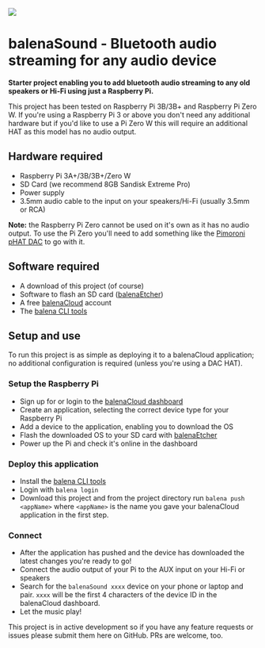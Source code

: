 ![](https://raw.githubusercontent.com/balena-io-projects/balena-sound/master/images/balenaSound-logo.png)

# balenaSound - Bluetooth audio streaming for any audio device

**Starter project enabling you to add bluetooth audio streaming to any old speakers or Hi-Fi using just a Raspberry Pi.**

This project has been tested on Raspberry Pi 3B/3B+ and Raspberry Pi Zero W. If you're using a Raspberry Pi 3 or above you don't need any additional hardware but if you'd like to use a Pi Zero W this will require an additional HAT as this model has no audio output.

## Hardware required

* Raspberry Pi 3A+/3B/3B+/Zero W
* SD Card (we recommend 8GB Sandisk Extreme Pro)
* Power supply
* 3.5mm audio cable to the input on your speakers/Hi-Fi (usually 3.5mm or RCA)

**Note:** the Raspberry Pi Zero cannot be used on it's own as it has no audio output. To use the Pi Zero you'll need to add something like the [Pimoroni pHAT DAC](https://shop.pimoroni.com/products/phat-dac) to go with it.

## Software required

* A download of this project (of course)
* Software to flash an SD card ([balenaEtcher](https://balena.io/etcher))
* A free [balenaCloud](https://balena.io/cloud) account
* The [balena CLI tools](https://github.com/balena-io/balena-cli/blob/master/INSTALL.md)

## Setup and use

To run this project is as simple as deploying it to a balenaCloud application; no additional configuration is required (unless you're using a DAC HAT).

### Setup the Raspberry Pi

* Sign up for or login to the [balenaCloud dashboard](https://dashboard.balena-cloud.com)
* Create an application, selecting the correct device type for your Raspberry Pi
* Add a device to the application, enabling you to download the OS
* Flash the downloaded OS to your SD card with [balenaEtcher](https://balena.io/etcher)
* Power up the Pi and check it's online in the dashboard

### Deploy this application

* Install the [balena CLI tools](https://github.com/balena-io/balena-cli/blob/master/INSTALL.md)
* Login with `balena login`
* Download this project and from the project directory run `balena push <appName>` where `<appName>` is the name you gave your balenaCloud application in the first step.

### Connect

* After the application has pushed and the device has downloaded the latest changes you're ready to go!
* Connect the audio output of your Pi to the AUX input on your Hi-Fi or speakers
* Search for the `balenaSound xxxx` device on your phone or laptop and pair. `xxxx` will be the first 4 characters of the device ID in the balenaCloud dashboard.
* Let the music play!

This project is in active development so if you have any feature requests or issues please submit them here on GitHub. PRs are welcome, too.
